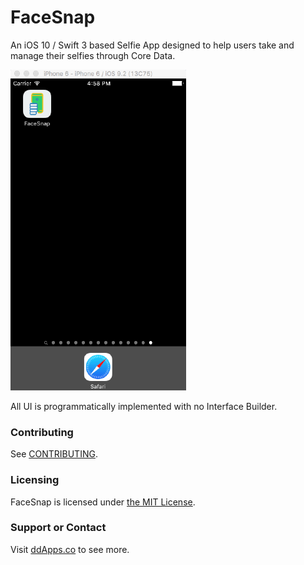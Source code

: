 # FaceSnap
An iOS 10 / Swift 3 based Selfie App designed to help users take and manage their selfies through Core Data. 

![](art/screenshot/facesnap01.gif?raw=true)

All UI is programmatically implemented with no Interface Builder. 

### Contributing
See [CONTRIBUTING](CONTRIBUTING.md).

### Licensing
FaceSnap is licensed under [the MIT License](LICENSE).

### Support or Contact
Visit [ddApps.co](http://ddapps.co) to see more.